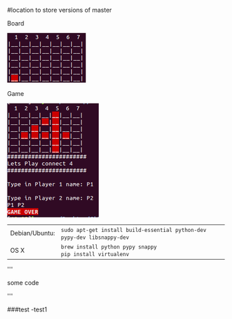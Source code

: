 #location to store versions of master

Board

![alt tag](https://github.com/chadgsmith/Python-Learning/blob/master/Luis/Board.png)

Game

![alt tag](https://github.com/chadgsmith/Python-Learning/blob/master/Luis/C4_Game_Init.png)

<table>
<tr>
<td>Debian/Ubuntu:
<td><code>sudo apt-get install build-essential python-dev pypy-dev libsnappy-dev</code>
<tr>
<td>OS X
<td><code>brew install python pypy snappy</code></br>
<code>pip install virtualenv</code></td>
</table>

'''

some code

'''

###test
 -test1

